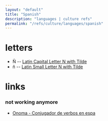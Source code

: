 ```yaml
---
layout: "default"
title: "Spanish"
description: "languages | culture refs"
permalink: "/refs/culture/languages/spanish"
---
```


# letters

- Ñ -- [Latin Capital Letter N with Tilde](https://unicode-table.com/en/00D1/)
- ñ -- [Latin Small Letter N with Tilde](https://unicode-table.com/en/00F1/)

# links

### not working anymore

- [Onoma - Conjugador de verbos en espa](http://www.onoma.es)
